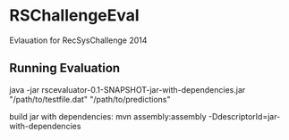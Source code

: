 RSChallengeEval
===============

Evlauation for RecSysChallenge 2014

Running Evaluation
------------------
java -jar rscevaluator-0.1-SNAPSHOT-jar-with-dependencies.jar "/path/to/testfile.dat" "/path/to/predictions"

build jar with dependencies:
mvn assembly:assembly -DdescriptorId=jar-with-dependencies
